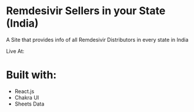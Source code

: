 # Remdesivir Sellers in your State (India)

A Site that provides info of all Remdesivir Distributors in every state in India

Live At: 

# Built with:

- React.js 
- Chakra UI
- Sheets Data
